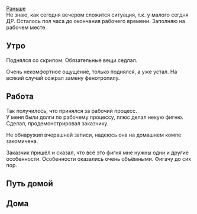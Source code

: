 [Раньше](2019.10.24.md)  
Не знаю, как сегодня вечером сложится ситуация, т.к. у малого сегдня ДР. Осталось пол часа до окончания рабочего времени. Заполняю на рабочем месте.
## Утро
Поднялся со скрипом. Обязательные вещи седлал.

Очень некомфортное ощущение, только поднялся, а уже устал. На всякий случай сожрал замену фенотропилу.
## Работа
Так получилось, что принялся за рабочий процесс.  
У меня были долги по рабочему процессу, плюс делал некую фигню. Сделал, продемонстрировал заказчику.

Не обнаружил вчерашней записи, надеюсь она на домашнем компе закомичена.

Заказчик пришёл и сказал, что всё это фигня мне нужны одни и другие особенности. Особенности оказались очень объёмными. Фигачу до сих пор.
## Путь домой
## Дома